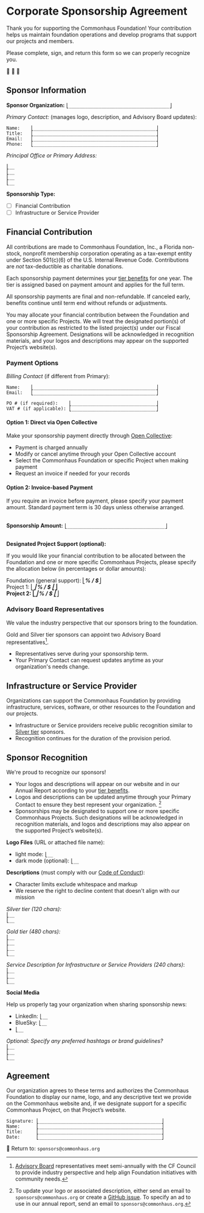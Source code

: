 # Corporate Sponsorship Agreement

Thank you for supporting the Commonhaus Foundation!
Your contribution helps us maintain foundation operations and develop programs that support our projects and members.

Please complete, sign, and return this form so we can properly recognize you.

🙏 🫶 🚀

## Sponsor Information

**Sponsor Organization:** `⎣_____________________________________⎦`  

*Primary Contact:* (manages logo, description, and Advisory Board updates):

`Name:    ⎣_____________________________________________⎦`  
`Title:   ⎣_____________________________________________⎦`  
`Email:   ⎣_____________________________________________⎦`  
`Phone:   ⎣_____________________________________________⎦`  

*Principal Office or Primary Address:*

`⎣__`  
`⎣__`  
`⎣__`  
`⎣__`  

**Sponsorship Type:**

- [ ] Financial Contribution
- [ ] Infrastructure or Service Provider

## Financial Contribution

All contributions are made to Commonhaus Foundation, Inc., a Florida non-stock, nonprofit membership corporation operating as a tax-exempt entity under Section 501(c)(6) of the U.S. Internal Revenue Code.
Contributions are *not* tax-deductible as charitable donations.

Each sponsorship payment determines your [tier benefits][] for one year.
The tier is assigned based on payment amount and applies for the full term.

All sponsorship payments are final and non-refundable.
If canceled early, benefits continue until term end without refunds or adjustments.

You may allocate your financial contribution between the Foundation and one or more specific Projects.
We will treat the designated portion(s) of your contribution as restricted to the listed project(s) under our Fiscal Sponsorship Agreement.
Designations will be acknowledged in recognition materials, and your logos and descriptions may appear on the supported Project’s website(s).

### Payment Options

*Billing Contact* (if different from Primary):  

`Name:    ⎣_____________________________________________⎦`  
`Email:   ⎣_____________________________________________⎦`  

`PO # (if required):    ⎣_______________________________⎦`  
`VAT # (if applicable): ⎣_______________________________⎦`  

#### Option 1: Direct via Open Collective

Make your sponsorship payment directly through [Open Collective][]:

- Payment is charged annually
- Modify or cancel anytime through your Open Collective account
- Select the Commonhaus Foundation or specific Project when making payment
- Request an invoice if needed for your records

#### Option 2: Invoice-based Payment

If you require an invoice before payment, please specify your payment amount.
Standard payment term is 30 days unless otherwise arranged.

&nbsp;  
**Sponsorship Amount:** `⎣____________________________________⎦`  
&nbsp;  

**Designated Project Support (optional):**  

If you would like your financial contribution to be allocated between the Foundation and one or more specific Commonhaus Projects, please specify the allocation below (in percentages or dollar amounts):  

Foundation (general support):  ⎣_________% / $_________⎦  
Project 1:  ⎣_________________________________________⎦ % / $ ⎣_________⎦  
Project 2:  ⎣_________________________________________⎦ % / $ ⎣_________⎦  

### Advisory Board Representatives

We value the industry perspective that our sponsors bring to the foundation.

Gold and Silver tier sponsors can appoint two Advisory Board representatives[^ab].

- Representatives serve during your sponsorship term.
- Your Primary Contact can request updates anytime as your organization's needs change.

[^ab]: [Advisory Board](https://www.commonhaus.org/bylaws/cf-advisory-board.html) representatives meet semi-annually with the CF Council to provide industry perspective and help align Foundation initiatives with community needs.

## Infrastructure or Service Provider

Organizations can support the Commonhaus Foundation by providing infrastructure, services, software, or other resources to the Foundation and our projects.

- Infrastructure or Service providers receive public recognition similar to [Silver tier][tier benefits] sponsors.
- Recognition continues for the duration of the provision period.

<!-- break -->
## Sponsor Recognition

We're proud to recognize our sponsors!

- Your logos and descriptions will appear on our website and in our Annual Report according to your [tier benefits][].
- Logos and descriptions can be updated anytime through your Primary Contact to ensure they best represent your organization. [^update]
- Sponsorships may be designated to support one or more specific Commonhaus Projects. Such designations will be acknowledged in recognition materials, and logos and descriptions may also appear on the supported Project’s website(s).

**Logo Files** (URL or attached file name):  

- light mode: `⎣__`  
- dark mode (optional): `⎣__`  

**Descriptions** (must comply with our [Code of Conduct][]):

- Character limits exclude whitespace and markup
- We reserve the right to decline content that doesn't align with our mission

*Silver tier (120 chars):*  
`⎣__`  
`⎣__`  

*Gold tier (480 chars):*  
`⎣__`  
`⎣__`  
`⎣__`  
`⎣__`  

*Service Description for Infrastructure or Service Providers (240 chars)*:  
`⎣__`  
`⎣__`  
`⎣__`  

**Social Media**

Help us properly tag your organization when sharing sponsorship news:

- LinkedIn: `⎣__`
- BlueSky: `⎣__`
- `⎣__`

*Optional: Specify any preferred hashtags or brand guidelines?*  
`⎣__`  
`⎣__`  
`⎣__`  

## Agreement

Our organization agrees to these terms and authorizes the Commonhaus Foundation to display our name, logo, and any descriptive text we provide on the Commonhaus website and, if we designate support for a specific Commonhaus Project, on that Project’s website.

`Signature: ⎣_____________________________________________⎦`  
`Name:      ⎣_____________________________________________⎦`  
`Title:     ⎣_____________________________________________⎦`  
`Date:      ⎣_____________________________________________⎦`  

📩 Return to: `sponsors@commonhaus.org`

[Open Collective]: https://opencollective.com/commonhaus-foundation
[Code of Conduct]: https://www.commonhaus.org/policies/code-of-conduct/
[tier benefits]: https://www.commonhaus.org/about/sponsorship.html

[^update]: To update your logo or associated description, either send an email to `sponsors@commonhaus.org` or create a [GitHub issue](https://github.com/commonhaus/commonhaus.github.io/issues/new/choose). To specify an ad to use in our annual report, send an email to `sponsors@commonhaus.org`.
